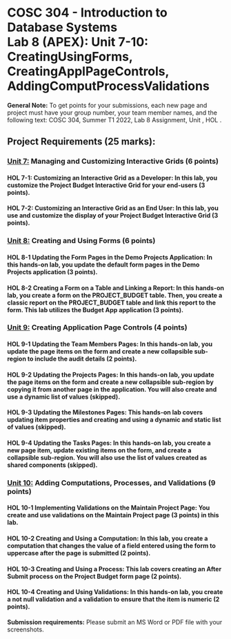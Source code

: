 # COSC 304 - Introduction to Database Systems<br>Lab 8 (APEX): Unit 7-10: CreatingUsingForms, CreatingApplPageControls, AddingComputProcessValidations

**General Note:** To get points for your submissions, each new page and project must have your group number, your team member names, and the following text: COSC 304, Summer T1 2022, Lab 8 Assignment, Unit <number>, HOL <number>.

## Project Requirements (25 marks):

### [Unit 7:](README_APEX_Unit7.md) Managing and Customizing Interactive Grids (6 points)

#### HOL 7-1: Customizing an Interactive Grid as a Developer: In this lab, you customize the Project Budget Interactive Grid for your end-users (3 points).#### HOL 7-2: Customizing an Interactive Grid as an End User: In this lab, you use and customize the display of your Project Budget Interactive Grid (3 points).
### [Unit 8:](README_APEX_Unit8.md) Creating and Using Forms (6 points)

#### HOL 8-1 Updating the Form Pages in the Demo Projects Application: In this hands-on lab, you update the default form pages in the Demo Projects application (3 points).#### HOL 8-2 Creating a Form on a Table and Linking a Report: In this hands-on lab, you create a form on the PROJECT_BUDGET table. Then, you create a classic report on the PROJECT_BUDGET table and link this report to the form. This lab utilizes the Budget App application (3 points).

### [Unit 9:](README_APEX_Unit9.md) Creating Application Page Controls (4 points)

#### HOL 9-1 Updating the Team Members Pages: In this hands-on lab, you update the page items on the form and create a new collapsible sub-region to include the audit details (2 points).#### HOL 9-2 Updating the Projects Pages: In this hands-on lab, you update the page items on the form and create a new collapsible sub-region by copying it from another page in the application. You will also create and use a dynamic list of values (skipped).#### HOL 9-3 Updating the Milestones Pages: This hands-on lab covers updating item properties and creating and using a dynamic and static list of values (skipped).#### HOL 9-4 Updating the Tasks Pages: In this hands-on lab, you create a new page item, update existing items on the form, and create a collapsible sub-region. You will also use the list of values created as shared components (skipped).


### [Unit 10:](README_APEX_Unit10.md) Adding Computations, Processes, and Validations (9 points)

#### HOL 10-1 Implementing Validations on the Maintain Project Page: You create and use validations on the Maintain Project page (3 points) in this lab.#### HOL 10-2 Creating and Using a Computation: In this lab, you create a computation that changes the value of a field entered using the form to uppercase after the page is submitted (2 points).#### HOL 10-3 Creating and Using a Process: This lab covers creating an After Submit process on the Project Budget form page (2 points).#### HOL 10-4 Creating and Using Validations: In this hands-on lab, you create a not null validation and a validation to ensure that the item is numeric (2 points).

**Submission requirements:** Please submit an MS Word or PDF file with your screenshots. 